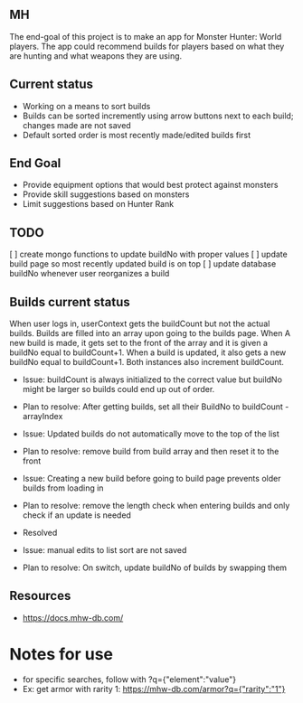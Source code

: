 ## MH

The end-goal of this project is to make an app for Monster Hunter: World players.
The app could recommend builds for players based on what they are hunting and what weapons they are using.

## Current status
* Working on a means to sort builds
* Builds can be sorted incremently using arrow buttons next to each build; changes made are not saved
* Default sorted order is most recently made/edited builds first

## End Goal
* Provide equipment options that would best protect against monsters
* Provide skill suggestions based on monsters
* Limit suggestions based on Hunter Rank

## TODO
[ ] create mongo functions to update buildNo with proper values
[ ] update build page so most recently updated build is on top
[ ] update database buildNo whenever user reorganizes a build

## Builds current status
When user logs in, userContext gets the buildCount but not the actual builds. Builds are filled into an array upon going to the builds page.
When A new build is made, it gets set to the front of the array and it is given a buildNo equal to buildCount+1. When a build is updated, it also gets a new buildNo equal to buildCount+1. Both instances also increment buildCount.

* Issue: buildCount is always initialized to the correct value but buildNo might be larger so builds could end up out of order.
* Plan to resolve: After getting builds, set all their BuildNo to buildCount - arrayIndex

* Issue: Updated builds do not automatically move to the top of the list
* Plan to resolve: remove build from build array and then reset it to the front

* Issue: Creating a new build before going to build page prevents older builds from loading in
* Plan to resolve: remove the length check when entering builds and only check if an update is needed
* Resolved

* Issue: manual edits to list sort are not saved
* Plan to resolve: On switch, update buildNo of builds by swapping them

## Resources
* https://docs.mhw-db.com/


# Notes for use
* for specific searches, follow with ?q={"element":"value"}
* Ex: get armor with rarity 1: https://mhw-db.com/armor?q={"rarity":"1"}